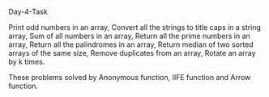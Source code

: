 Day-4-Task

Print odd numbers in an array,
Convert all the strings to title caps in a string array,
Sum of all numbers in an array,
Return all the prime numbers in an array,
Return all the palindromes in an array,
Return median of two sorted arrays of the same size,
Remove duplicates from an array,
Rotate an array by k times.

These problems solved by Anonymous function, IIFE function and Arrow function.
